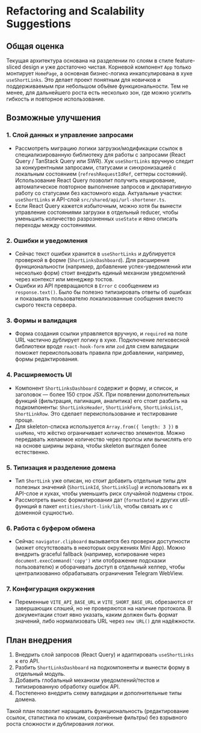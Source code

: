 # Refactoring and Scalability Suggestions

## Общая оценка
Текущая архитектура основана на разделении по слоям в стиле feature-sliced design и уже достаточно чистая. Корневой компонент `App` только монтирует `HomePage`, а основная бизнес-логика инкапсулирована в хуке `useShortLinks`. Это делает проект понятным для новичков и поддерживаемым при небольшом объёме функциональности. Тем не менее, для дальнейшего роста есть несколько зон, где можно усилить гибкость и повторное использование.

## Возможные улучшения

### 1. Слой данных и управление запросами
* Рассмотреть миграцию логики загрузки/модификации ссылок в специализированную библиотеку для работы с запросами (React Query / TanStack Query или SWR). Хук `useShortLinks` вручную следит за конкурентными запросами, статусами и синхронизацией с локальным состоянием (`refreshRequestIdRef`, сеттеры состояний). Использование React Query позволит получить кеширование, автоматическое повторное выполнение запросов и декларативную работу со статусами без кастомного кода. Актуальные участки: `useShortLinks` и API-слой `src/shared/api/url-shortener.ts`.
* Если React Query кажется избыточным, можно хотя бы вынести управление состояниями загрузки в отдельный reducer, чтобы уменьшить количество разрозненных `useState` и явно описать переходы между состояниями.

### 2. Ошибки и уведомления
* Сейчас текст ошибки хранится в `useShortLinks` и дублируется проверкой в форме (`ShortLinksDashboard`). Для расширения функциональности (например, добавление успех-уведомлений или несколько форм) стоит внедрить единый механизм уведомлений через контекст или менеджер тостов.
* Ошибки из API превращаются в `Error` c сообщением из `response.text()`. Было бы полезно типизировать ответы об ошибках и показывать пользователю локализованные сообщения вместо сырого текста сервера.

### 3. Формы и валидация
* Форма создания ссылки управляется вручную, и `required` на поле URL частично дублирует логику в хуке. Подключение легковесной библиотеки вроде `react-hook-form` или `zod` для схем валидации поможет переиспользовать правила при добавлении, например, формы редактирования.

### 4. Расширяемость UI
* Компонент `ShortLinksDashboard` содержит и форму, и список, и заголовок — более 150 строк JSX. При появлении дополнительных функций (фильтрация, пагинация, аналитика) его стоит разбить на подкомпоненты: `ShortLinksHeader`, `ShortLinkForm`, `ShortLinksList`, `ShortLinkRow`. Это сделает переиспользование и тестирование проще.
* Для skeleton-списка используется `Array.from({ length: 3 })` в `useMemo`, что жёстко ограничивает количество элементов. Можно передавать желаемое количество через пропсы или вычислять его на основе ширины экрана, чтобы skeleton выглядел более естественно.

### 5. Типизация и разделение домена
* Тип `ShortLink` уже описан, но стоит добавить отдельные типы для полезных значений (`ShortLinkId`, `ShortLinkSlug`) и использовать их в API-слое и хуках, чтобы уменьшить риск случайной подмены строк.
* Рассмотреть вынос форматирования дат (`formatDate`) и других util-функций в пакет `entities/short-link/lib`, чтобы связать их с доменной сущностью.

### 6. Работа с буфером обмена
* Сейчас `navigator.clipboard` вызывается без проверки доступности (может отсутствовать в некоторых окружениях Mini App). Можно внедрить graceful fallback (например, копирование через `document.execCommand('copy')` или отображение подсказки пользователю) и оборачивать доступ в отдельный хелпер, чтобы централизованно обрабатывать ограничения Telegram WebView.

### 7. Конфигурация окружения
* Переменные `VITE_API_BASE_URL` и `VITE_SHORT_BASE_URL` обрезаются от завершающих слэшей, но не проверяются на наличие протокола. В документации стоит явно указать, каким должен быть формат значений, либо нормализовать URL через `new URL()` для надёжности.

## План внедрения
1. Внедрить слой запросов (React Query) и адаптировать `useShortLinks` к его API.
2. Разбить `ShortLinksDashboard` на подкомпоненты и вынести форму в отдельный модуль.
3. Добавить глобальный механизм уведомлений/тестов и типизированную обработку ошибок API.
4. Постепенно внедрить схему валидации и дополнительные типы домена.

Такой план позволит наращивать функциональность (редактирование ссылок, статистика по кликам, сохранённые фильтры) без взрывного роста сложности и дублирования логики.
